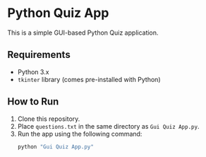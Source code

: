 # Python Quiz App
This is a simple GUI-based Python Quiz application.

## Requirements
- Python 3.x
- `tkinter` library (comes pre-installed with Python)

## How to Run
1. Clone this repository.
2. Place `questions.txt` in the same directory as `Gui Quiz App.py`.
3. Run the app using the following command:
   ```bash
   python "Gui Quiz App.py"
